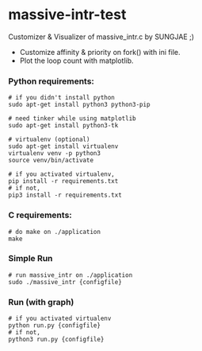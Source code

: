 # massive-intr-test

Customizer & Visualizer of massive_intr.c by SUNGJAE ;)
* Customize affinity & priority on fork() with ini file.
* Plot the loop count with matplotlib.

### Python requirements:
~~~
# if you didn't install python
sudo apt-get install python3 python3-pip

# need tinker while using matplotlib
sudo apt-get install python3-tk

# virtualenv (optional)
sudo apt-get install virtualenv
virtualenv venv -p python3
source venv/bin/activate

# if you activated virtualenv,
pip install -r requirements.txt
# if not,
pip3 install -r requirements.txt
~~~

### C requirements:
~~~
# do make on ./application
make
~~~

### Simple Run
~~~
# run massive_intr on ./application
sudo ./massive_intr {configfile}
~~~

### Run (with graph)
~~~
# if you activated virtualenv
python run.py {configfile}
# if not,
python3 run.py {configfile}
~~~
